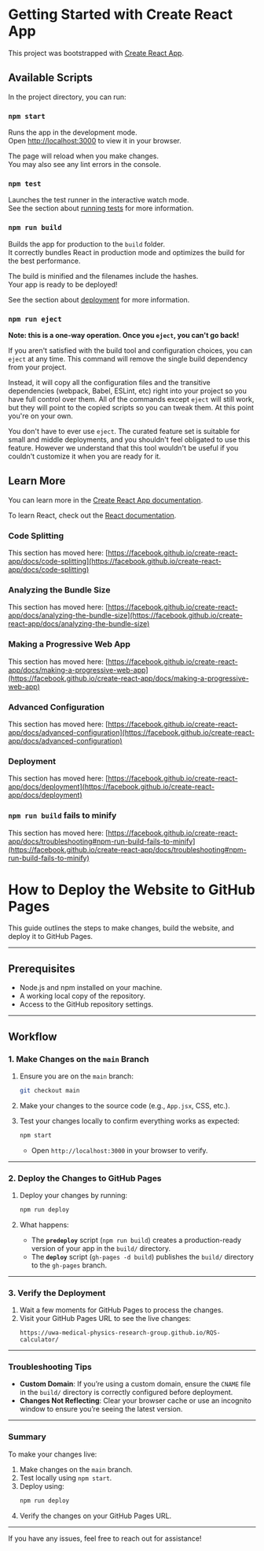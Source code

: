 # Getting Started with Create React App

This project was bootstrapped with [Create React App](https://github.com/facebook/create-react-app).

## Available Scripts

In the project directory, you can run:

### `npm start`

Runs the app in the development mode.\
Open [http://localhost:3000](http://localhost:3000) to view it in your browser.

The page will reload when you make changes.\
You may also see any lint errors in the console.

### `npm test`

Launches the test runner in the interactive watch mode.\
See the section about [running tests](https://facebook.github.io/create-react-app/docs/running-tests) for more information.

### `npm run build`

Builds the app for production to the `build` folder.\
It correctly bundles React in production mode and optimizes the build for the best performance.

The build is minified and the filenames include the hashes.\
Your app is ready to be deployed!

See the section about [deployment](https://facebook.github.io/create-react-app/docs/deployment) for more information.

### `npm run eject`

**Note: this is a one-way operation. Once you `eject`, you can't go back!**

If you aren't satisfied with the build tool and configuration choices, you can `eject` at any time. This command will remove the single build dependency from your project.

Instead, it will copy all the configuration files and the transitive dependencies (webpack, Babel, ESLint, etc) right into your project so you have full control over them. All of the commands except `eject` will still work, but they will point to the copied scripts so you can tweak them. At this point you're on your own.

You don't have to ever use `eject`. The curated feature set is suitable for small and middle deployments, and you shouldn't feel obligated to use this feature. However we understand that this tool wouldn't be useful if you couldn't customize it when you are ready for it.

## Learn More

You can learn more in the [Create React App documentation](https://facebook.github.io/create-react-app/docs/getting-started).

To learn React, check out the [React documentation](https://reactjs.org/).

### Code Splitting

This section has moved here: [https://facebook.github.io/create-react-app/docs/code-splitting](https://facebook.github.io/create-react-app/docs/code-splitting)

### Analyzing the Bundle Size

This section has moved here: [https://facebook.github.io/create-react-app/docs/analyzing-the-bundle-size](https://facebook.github.io/create-react-app/docs/analyzing-the-bundle-size)

### Making a Progressive Web App

This section has moved here: [https://facebook.github.io/create-react-app/docs/making-a-progressive-web-app](https://facebook.github.io/create-react-app/docs/making-a-progressive-web-app)

### Advanced Configuration

This section has moved here: [https://facebook.github.io/create-react-app/docs/advanced-configuration](https://facebook.github.io/create-react-app/docs/advanced-configuration)

### Deployment

This section has moved here: [https://facebook.github.io/create-react-app/docs/deployment](https://facebook.github.io/create-react-app/docs/deployment)

### `npm run build` fails to minify

This section has moved here: [https://facebook.github.io/create-react-app/docs/troubleshooting#npm-run-build-fails-to-minify](https://facebook.github.io/create-react-app/docs/troubleshooting#npm-run-build-fails-to-minify)

# How to Deploy the Website to GitHub Pages

This guide outlines the steps to make changes, build the website, and deploy it to GitHub Pages.

---

## Prerequisites

- Node.js and npm installed on your machine.
- A working local copy of the repository.
- Access to the GitHub repository settings.

---

## Workflow

### 1. **Make Changes on the `main` Branch**

1. Ensure you are on the `main` branch:

   ```bash
   git checkout main
   ```

2. Make your changes to the source code (e.g., `App.jsx`, CSS, etc.).

3. Test your changes locally to confirm everything works as expected:

   ```bash
   npm start
   ```

   - Open `http://localhost:3000` in your browser to verify.

---

### 2. **Deploy the Changes to GitHub Pages**

1. Deploy your changes by running:

   ```bash
   npm run deploy
   ```

2. What happens:
   - The **`predeploy`** script (`npm run build`) creates a production-ready version of your app in the `build/` directory.
   - The **`deploy`** script (`gh-pages -d build`) publishes the `build/` directory to the `gh-pages` branch.

---

### 3. **Verify the Deployment**

1. Wait a few moments for GitHub Pages to process the changes.
2. Visit your GitHub Pages URL to see the live changes:
   ```
   https://uwa-medical-physics-research-group.github.io/RQS-calculator/
   ```

---

### Troubleshooting Tips

- **Custom Domain**: If you’re using a custom domain, ensure the `CNAME` file in the `build/` directory is correctly configured before deployment.
- **Changes Not Reflecting**: Clear your browser cache or use an incognito window to ensure you’re seeing the latest version.

---

### Summary

To make your changes live:

1. Make changes on the `main` branch.
2. Test locally using `npm start`.
3. Deploy using:
   ```bash
   npm run deploy
   ```
4. Verify the changes on your GitHub Pages URL.

---

If you have any issues, feel free to reach out for assistance!
